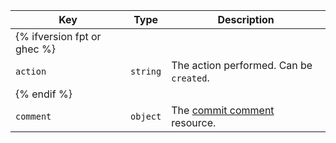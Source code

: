 Key | Type | Description
----|------|-------------
| {% ifversion fpt or ghec %} |
`action`|`string` | The action performed. Can be `created`.
| {% endif %} |
`comment`|`object` | The [commit comment](/rest/commits#get-a-commit-comment) resource.
